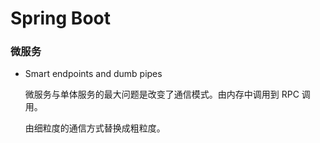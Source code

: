 # Spring Boot

### 微服务

- Smart endpoints and dumb pipes

    微服务与单体服务的最大问题是改变了通信模式。由内存中调用到 RPC 调用。

    由细粒度的通信方式替换成粗粒度。